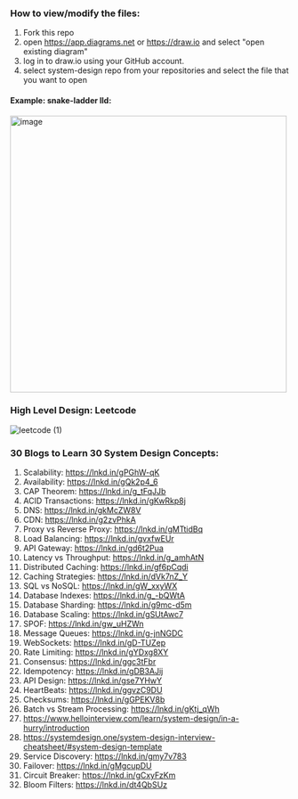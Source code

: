 ### How to view/modify the files:
1. Fork this repo
2. open https://app.diagrams.net or https://draw.io and select "open existing diagram"
3. log in to draw.io using your GitHub account.
4. select system-design repo from your repositories and select the file that you want to open

   
#### Example: snake-ladder lld:
<img width="497" alt="image" src="https://github.com/Thesohan/System-Design/assets/36859270/9ba54587-427d-499f-a354-5b553b04a00d">

### High Level Design: Leetcode
![leetcode (1)](https://github.com/user-attachments/assets/2ee6cee8-6146-443b-8cfb-573474c0ada6)


### 30 Blogs to Learn 30 System Design Concepts:
1) Scalability: https://lnkd.in/gPGhW-qK
2) Availability: https://lnkd.in/gQk2p4_6
3) CAP Theorem: https://lnkd.in/g_tFqJJb
4) ACID Transactions: https://lnkd.in/gKwRkp8j
5) DNS: https://lnkd.in/gkMcZW8V
6) CDN: https://lnkd.in/g2zvPhkA
7) Proxy vs Reverse Proxy: https://lnkd.in/gMTtidBq
8) Load Balancing: https://lnkd.in/gvxfwEUr
9) API Gateway: https://lnkd.in/gd6t2Pua
10) Latency vs Throughput: https://lnkd.in/g_amhAtN
11) Distributed Caching: https://lnkd.in/gf6pCqdi
12) Caching Strategies: https://lnkd.in/dVk7nZ_Y
13) SQL vs NoSQL: https://lnkd.in/gW_xxyWX
14) Database Indexes: https://lnkd.in/g_-bQWtA
15) Database Sharding: https://lnkd.in/g9mc-d5m
16) Database Scaling: https://lnkd.in/gSUtAwc7
17) SPOF: https://lnkd.in/gw_uHZWn
18) Message Queues: https://lnkd.in/g-jnNGDC
19) WebSockets: https://lnkd.in/gD-TUZep
20) Rate Limiting: https://lnkd.in/gYDxg8XY
21) Consensus: https://lnkd.in/ggc3tFbr
22) Idempotency: https://lnkd.in/gDB3AJij
23) API Design: https://lnkd.in/gse7YHwY
24) HeartBeats: https://lnkd.in/ggvzC9DU
25) Checksums: https://lnkd.in/gGPEKV8b
26) Batch vs Stream Processing: https://lnkd.in/gKtj_qWh
27) https://www.hellointerview.com/learn/system-design/in-a-hurry/introduction
28) https://systemdesign.one/system-design-interview-cheatsheet/#system-design-template
29) Service Discovery: https://lnkd.in/gmy7v783
30) Failover: https://lnkd.in/gMgcupDU
31) Circuit Breaker: https://lnkd.in/gCxyFzKm
32) Bloom Filters: https://lnkd.in/dt4QbSUz
